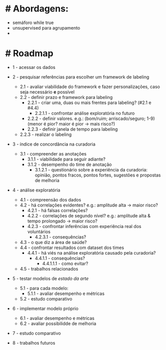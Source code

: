 # # Abordagens:

- semáforo while true
- unsupervised para agrupamento
- 

# # Roadmap

- 1 - acessar os dados  <!-- resolver o #2 primeiro? -->
 
- 2 - pesquisar referências para escolher um framework de labeling
  - 2.1 - avaliar viabilidade do framework e fazer personalizações, caso seja necessário **e** possível
  - 2.2 - definir prazo e framework para labeling <!-- questionário para endossar escolha? -->
    - 2.2.1 - criar uma, duas ou mais frentes para labeling? (#2.1 e #4.4)
      - 2.2.1.1 - confrontar análise exploratória no futuro
    - 2.2.2 - definir valores. e.g.: (bom/ruim; arriscado/seguro; 1-9) (menor é pior? maior é pior -> mais risco?)
    - 2.2.3 - definir janela de tempo para labeling
  - 2.2.3 - realizar o labeling

- 3 - índice de concordância na curadoria
  - 3.1 - compreender as anotações
    - 3.1.1 - viabilidade para seguir adiante?
    - 3.1.2 - desempenho do time de anotação
      - 3.1.2.1 - questionário sobre a experiência da curadoria: opinião, pontos fracos, pontos fortes, sugestões e propostas de melhoria

- 4 - análise exploratória
  - 4.1 - compreensão dos dados
  - 4.2 - há correlações evidentes? e.g.: amplitude alta -> maior risco?
    - 4.2.1 - há falsas correlações?
    - 4.2.2 - correlações de segundo nível? e.g.: amplitude alta & tempo prolongado -> maior risco?
    - 4.2.3 - confrontar inferências com experiência real dos voluntários
      - 4.2.3.1 - consequências?
  - 4.3 - o que diz a área de saúde?
  - 4.4 - confrontar resultados com dataset dos times
    - 4.4.1 - há viés na análise exploratória causado pela curadoria?
      - 4.4.1.1 - consequências?
        - 4.4.1.1.1 - como evitar?
  - 4.5 - trabalhos relacionados

- 5 - testar modelos de _estado da arte_
  - 5.1 - para cada modelo:
    - 5.1.1 - avaliar desempenho e métricas
  - 5.2 - estudo comparativo

- 6 - implementar modelo próprio
  - 6.1 - avaliar desempenho e métricas
  - 6.2 - avaliar possibilidde de melhoria

- 7 - estudo comparativo

- 8 - trabalhos futuros


